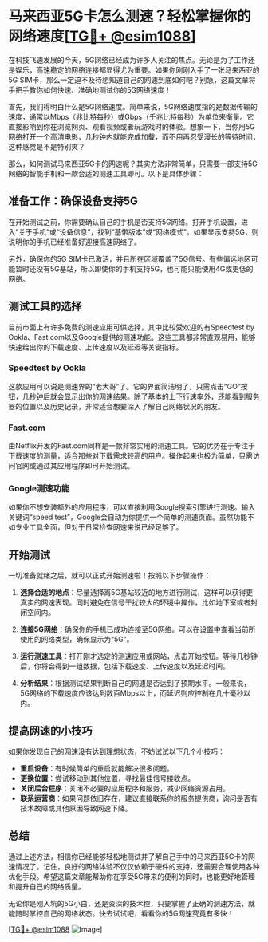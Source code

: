 # 马来西亚5G卡怎么测速？轻松掌握你的网络速度[[TG💪+ @esim1088](https://t.me/s/esim1088)]

在科技飞速发展的今天，5G网络已经成为许多人关注的焦点。无论是为了工作还是娱乐，高速稳定的网络连接都显得尤为重要。如果你刚刚入手了一张马来西亚的5G SIM卡，那么一定迫不及待想知道自己的网速到底如何吧？别急，这篇文章将手把手教你如何快速、准确地测试你的5G网络速度！

首先，我们得明白什么是5G网络速度。简单来说，5G网络速度指的是数据传输的速度，通常以Mbps（兆比特每秒）或Gbps（千兆比特每秒）为单位来衡量。它直接影响到你在浏览网页、观看视频或者玩游戏时的体验。想象一下，当你用5G网络打开一个高清电影，几秒钟内就能完成加载，而不用再忍受漫长的等待时间，这种感觉是不是特别爽？

那么，如何测试马来西亚5G卡的网速呢？其实方法非常简单，只需要一部支持5G网络的智能手机和一款合适的测速工具即可。以下是具体步骤：

## 准备工作：确保设备支持5G

在开始测试之前，你需要确认自己的手机是否支持5G网络。打开手机设置，进入“关于手机”或“设备信息”，找到“基带版本”或“网络模式”。如果显示支持5G，则说明你的手机已经准备好迎接高速网络了。

另外，确保你的5G SIM卡已激活，并且所在区域覆盖了5G信号。有些偏远地区可能暂时还没有5G基站，所以即使你的手机支持5G，也可能只能使用4G或更低的网络。

## 测试工具的选择

目前市面上有许多免费的测速应用可供选择，其中比较受欢迎的有Speedtest by Ookla、Fast.com以及Google提供的测速功能。这些工具都非常直观易用，能够快速给出你的下载速度、上传速度以及延迟等关键指标。

### Speedtest by Ookla

这款应用可以说是测速界的“老大哥”了。它的界面简洁明了，只需点击“GO”按钮，几秒钟后就会显示出你的网速结果。除了基本的上下行速率外，还能看到服务器的位置以及历史记录，非常适合想要深入了解自己网络状况的朋友。

### Fast.com

由Netflix开发的Fast.com同样是一款非常实用的测速工具。它的优势在于专注于下载速度的测量，适合那些对下载需求较高的用户。操作起来也极为简单，只需访问官网或通过其应用程序即可开始测试。

### Google测速功能

如果你不想安装额外的应用程序，可以直接利用Google搜索引擎进行测速。输入关键词“speed test”，Google会自动为你提供一个简单的测速页面。虽然功能不如专业工具全面，但对于日常检查网速来说已经足够了。

## 开始测试

一切准备就绪之后，就可以正式开始测速啦！按照以下步骤操作：

1. **选择合适的地点**：尽量选择离5G基站较近的地方进行测试，这样可以获得更真实的网速表现。同时避免在信号干扰较大的环境中操作，比如地下室或者封闭空间内。

2. **连接5G网络**：确保你的手机已成功连接至5G网络。可以在设置中查看当前所使用的网络类型，确保显示为“5G”。

3. **运行测速工具**：打开刚才选定的测速应用或网站，点击开始按钮。等待几秒钟后，你将会得到一组数据，包括下载速度、上传速度以及延迟时间。

4. **分析结果**：根据测试结果判断自己的网速是否达到了预期水平。一般来说，5G网络的下载速度应该达到数百Mbps以上，而延迟则应控制在几十毫秒以内。

## 提高网速的小技巧

如果你发现自己的网速没有达到理想状态，不妨试试以下几个小技巧：

- **重启设备**：有时候简单的重启就能解决很多问题。
- **更换位置**：尝试移动到其他位置，寻找最佳信号接收点。
- **关闭后台程序**：关闭不必要的应用程序和服务，减少网络资源占用。
- **联系运营商**：如果问题依旧存在，建议直接联系你的服务提供商，询问是否有技术故障或其他原因导致网速下降。

## 总结

通过上述方法，相信你已经能够轻松地测试并了解自己手中的马来西亚5G卡的网速情况了。记住，良好的网络体验不仅仅依赖于硬件的支持，还需要合理使用各种优化手段。希望这篇文章能帮助你在享受5G带来的便利的同时，也能更好地管理和提升自己的网络质量。

无论你是刚入坑的5G小白，还是资深的技术控，只要掌握了正确的测速方法，就能随时掌控自己的网络状态。快去试试吧，看看你的5G网速究竟有多快！

[[TG💪+ @esim1088](https://t.me/s/esim1088) ![Image](https://i.postimg.cc/4NQfJmqS/Snipaste-2025-05-13-00-14-12.png)]